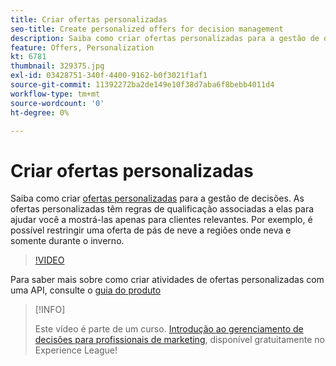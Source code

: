 ```yaml
---
title: Criar ofertas personalizadas
seo-title: Create personalized offers for decision management
description: Saiba como criar ofertas personalizadas para a gestão de decisões. As ofertas personalizadas têm regras de qualificação associadas a elas para ajudar você a mostrá-las apenas para clientes relevantes.
feature: Offers, Personalization
kt: 6781
thumbnail: 329375.jpg
exl-id: 03428751-340f-4400-9162-b0f3021f1af1
source-git-commit: 11392272ba2de149e10f38d7aba6f8bebb4011d4
workflow-type: tm+mt
source-wordcount: '0'
ht-degree: 0%

---
```


# Criar ofertas personalizadas

Saiba como criar [ofertas personalizadas](https://experienceleague.adobe.com/docs/journey-optimizer/using/offer-decisioniong/managing-offers-in-the-offer-library/creating-personalized-offers.html?lang=pt-BR) para a gestão de decisões. As ofertas personalizadas têm regras de qualificação associadas a elas para ajudar você a mostrá-las apenas para clientes relevantes. Por exemplo, é possível restringir uma oferta de pás de neve a regiões onde neva e somente durante o inverno.

>[!VIDEO](https://video.tv.adobe.com/v/329375?quality=12&learn=on)

Para saber mais sobre como criar atividades de ofertas personalizadas com uma API, consulte o [guia do produto](https://experienceleague.adobe.com/docs/journey-optimizer/using/offer-decisioniong/api-reference/offers-api/personalized-offers/create.html?lang=pt-BR)

>[!INFO]
>
> Este vídeo é parte de um curso. [Introdução ao gerenciamento de decisões para profissionais de marketing](https://experienceleague.adobe.com/?recommended=ExperiencePlatform-U-1-2020.1.offerdecisioning), disponível gratuitamente no Experience League!
